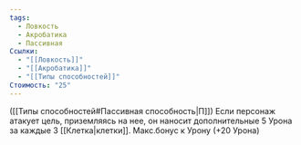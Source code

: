 ```yaml
---
tags:
  - Ловкость
  - Акробатика
  - Пассивная
Ссылки:
  - "[[Ловкость]]"
  - "[[Акробатика]]"
  - "[[Типы способностей]]"
Стоимость: "25"
---
```

([[Типы способностей#Пассивная способность|П]]) Если персонаж атакует цель, приземляясь на нее, он наносит дополнительные 5 Урона за каждые 3 [[Клетка|клетки]]. Макс.бонус к Урону (+20 Урона)